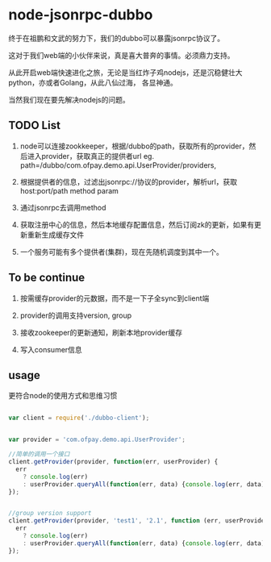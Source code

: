 # node-jsonrpc-dubbo

终于在祖鹏和文武的努力下，我们的dubbo可以暴露jsonrpc协议了。

这对于我们web端的小伙伴来说，真是喜大普奔的事情。必须鼎力支持。


从此开启web端快速进化之旅，无论是当红炸子鸡nodejs，还是沉稳健壮大python，亦或者Golang，从此八仙过海，
各显神通。


当然我们现在要先解决nodejs的问题。

## TODO List

1. node可以连接zookkeeper，根据/dubbo的path，获取所有的provider，然后进入provider，获取真正的提供者url eg.
   path=/dubbo/com.ofpay.demo.api.UserProvider/providers,
   
2. 根据提供者的信息，过滤出jsonrpc://协议的provider，解析url，获取host:port/path method param

3. 通过jsonrpc去调用method

4. 获取注册中心的信息，然后本地缓存配置信息，然后订阅zk的更新，如果有更新重新生成缓存文件

5. 一个服务可能有多个提供者(集群)，现在先随机调度到其中一个。



## To be continue

1. 按需缓存provider的元数据，而不是一下子全sync到client端

2. provider的调用支持version, group

3. 接收zookeeper的更新通知，刷新本地provider缓存

4. 写入consumer信息


## usage

更符合node的使用方式和思维习惯


```javascript

var client = require('./dubbo-client');


var provider = 'com.ofpay.demo.api.UserProvider';

//简单的调用一个接口
client.getProvider(provider, function(err, userProvider) {
  err
    ? console.log(err)
    : userProvider.queryAll(function(err, data) {console.log(err, data);});
});


//group version support
client.getProvider(provider, 'test1', '2.1', function (err, userProvider) {
  err
    ? console.log(err)
    : userProvider.queryAll(function(err, data) {console.log(err, data);});
});

```